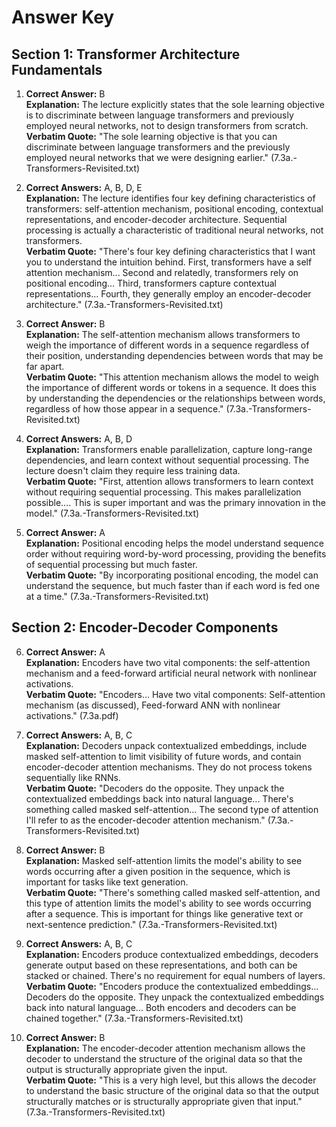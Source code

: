 # Answer Key

## Section 1: Transformer Architecture Fundamentals

1. **Correct Answer:** B  
**Explanation:** The lecture explicitly states that the sole learning objective is to discriminate between language transformers and previously employed neural networks, not to design transformers from scratch.  
**Verbatim Quote:** "The sole learning objective is that you can discriminate between language transformers and the previously employed neural networks that we were designing earlier." (7.3a.-Transformers-Revisited.txt)

2. **Correct Answers:** A, B, D, E  
**Explanation:** The lecture identifies four key defining characteristics of transformers: self-attention mechanism, positional encoding, contextual representations, and encoder-decoder architecture. Sequential processing is actually a characteristic of traditional neural networks, not transformers.  
**Verbatim Quote:** "There's four key defining characteristics that I want you to understand the intuition behind. First, transformers have a self attention mechanism... Second and relatedly, transformers rely on positional encoding... Third, transformers capture contextual representations... Fourth, they generally employ an encoder-decoder architecture." (7.3a.-Transformers-Revisited.txt)

3. **Correct Answer:** B  
**Explanation:** The self-attention mechanism allows transformers to weigh the importance of different words in a sequence regardless of their position, understanding dependencies between words that may be far apart.  
**Verbatim Quote:** "This attention mechanism allows the model to weigh the importance of different words or tokens in a sequence. It does this by understanding the dependencies or the relationships between words, regardless of how those appear in a sequence." (7.3a.-Transformers-Revisited.txt)

4. **Correct Answers:** A, B, D  
**Explanation:** Transformers enable parallelization, capture long-range dependencies, and learn context without sequential processing. The lecture doesn't claim they require less training data.  
**Verbatim Quote:** "First, attention allows transformers to learn context without requiring sequential processing. This makes parallelization possible.... This is super important and was the primary innovation in the model." (7.3a.-Transformers-Revisited.txt)

5. **Correct Answer:** A  
**Explanation:** Positional encoding helps the model understand sequence order without requiring word-by-word processing, providing the benefits of sequential processing but much faster.  
**Verbatim Quote:** "By incorporating positional encoding, the model can understand the sequence, but much faster than if each word is fed one at a time." (7.3a.-Transformers-Revisited.txt)

## Section 2: Encoder-Decoder Components

6. **Correct Answer:** A  
**Explanation:** Encoders have two vital components: the self-attention mechanism and a feed-forward artificial neural network with nonlinear activations.  
**Verbatim Quote:** "Encoders... Have two vital components: Self-attention mechanism (as discussed), Feed-forward ANN with nonlinear activations." (7.3a.pdf)

7. **Correct Answers:** A, B, C  
**Explanation:** Decoders unpack contextualized embeddings, include masked self-attention to limit visibility of future words, and contain encoder-decoder attention mechanisms. They do not process tokens sequentially like RNNs.  
**Verbatim Quote:** "Decoders do the opposite. They unpack the contextualized embeddings back into natural language... There's something called masked self-attention... The second type of attention I'll refer to as the encoder-decoder attention mechanism." (7.3a.-Transformers-Revisited.txt)

8. **Correct Answer:** B  
**Explanation:** Masked self-attention limits the model's ability to see words occurring after a given position in the sequence, which is important for tasks like text generation.  
**Verbatim Quote:** "There's something called masked self-attention, and this type of attention limits the model's ability to see words occurring after a sequence. This is important for things like generative text or next-sentence prediction." (7.3a.-Transformers-Revisited.txt)

9. **Correct Answers:** A, B, C  
**Explanation:** Encoders produce contextualized embeddings, decoders generate output based on these representations, and both can be stacked or chained. There's no requirement for equal numbers of layers.  
**Verbatim Quote:** "Encoders produce the contextualized embeddings... Decoders do the opposite. They unpack the contextualized embeddings back into natural language... Both encoders and decoders can be chained together." (7.3a.-Transformers-Revisited.txt)

10. **Correct Answer:** B  
**Explanation:** The encoder-decoder attention mechanism allows the decoder to understand the structure of the original data so that the output is structurally appropriate given the input.  
**Verbatim Quote:** "This is a very high level, but this allows the decoder to understand the basic structure of the original data so that the output structurally matches or is structurally appropriate given that input." (7.3a.-Transformers-Revisited.txt)

